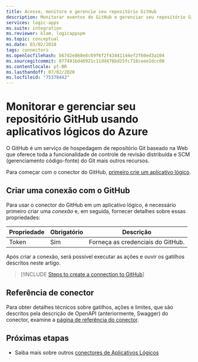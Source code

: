 ```yaml
---
title: Acesse, monitore e gerencie seu repositório GitHub
description: Monitorar eventos do GitHub e gerenciar seu repositório GitHub criando fluxos de trabalho automatizados com aplicativos lógicos do Azure
services: logic-apps
ms.suite: integration
ms.reviewer: klam, logicappspm
ms.topic: conceptual
ms.date: 03/02/2018
tags: connectors
ms.openlocfilehash: b67d2e860e8c69f6f2f43441144ef2f60ed3a104
ms.sourcegitcommit: 877491bd46921c11dd478bd25fc718ceee2dcc08
ms.contentlocale: pt-BR
ms.lasthandoff: 07/02/2020
ms.locfileid: "75378442"
---
```

# <a name="monitor-and-manage-your-github-repo-by-using-azure-logic-apps"></a>Monitorar e gerenciar seu repositório GitHub usando aplicativos lógicos do Azure

O GitHub é um serviço de hospedagem de repositório Git baseado na Web que oferece toda a funcionalidade de controle de revisão distribuída e SCM (gerenciamento código-fonte) do Git mais outros recursos.

Para começar com o conector do GitHub, [primeiro crie um aplicativo lógico](../logic-apps/quickstart-create-first-logic-app-workflow.md).

## <a name="create-a-connection-to-github"></a>Criar uma conexão com o GitHub

Para usar o conector do GitHub em um aplicativo lógico, é necessário primeiro criar uma *conexão* e, em seguida, fornecer detalhes sobre essas propriedades: 

| Propriedade | Obrigatório | Descrição | 
| -------- | -------- | ----------- | 
| Token | Sim | Forneça as credenciais do GitHub. |

Após criar a conexão, será possível executar as ações e ouvir os gatilhos descritos neste artigo.

> [!INCLUDE [Steps to create a connection to GitHub](../../includes/connectors-create-api-github.md)]
> 

## <a name="connector-reference"></a>Referência de conector

Para obter detalhes técnicos sobre gatilhos, ações e limites, que são descritos pela descrição de OpenAPI (anteriormente, Swagger) do conector, examine a [página de referência do conector](/connectors/github/).

## <a name="next-steps"></a>Próximas etapas

* Saiba mais sobre outros [conectores de Aplicativos Lógicos](../connectors/apis-list.md)